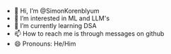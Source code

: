 - 👋 Hi, I’m @SimonKorenblyum
- 👀 I’m interested in ML and LLM's
- 🌱 I’m currently learning DSA
- 📫 How to reach me is through messages on github
- 😄 Pronouns: He/Him

<!---
SimonKorenblyum/SimonKorenblyum is a ✨ special ✨ repository because its `README.md` (this file) appears on your GitHub profile.
You can click the Preview link to take a look at your changes.
--->
